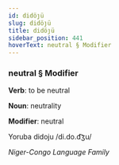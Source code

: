 ```yaml
---
id: didöȷü
slug: didöȷü
title: didöȷü
sidebar_position: 441
hoverText: neutral § Modifier
---
```


### neutral § Modifier

**Verb**: to be neutral

**Noun**: neutrality

**Modifier**: neutral

Yoruba didoju /di.do.d͡ʒu/

*Niger-Congo Language Family*